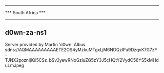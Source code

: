 ********************
*** South Africa ***
********************


## d0wn-za-ns1
Server provided by Martin 'd0wn' Albus
sdns://AQMAAAAAAAAAETE2OS4yMzkuMTgxLjM6NDQzIPu9DzqvK7G7zY-TJNX2poznIjiQi5CSz_bSv3yewRNoGzIuZG5zY3J5cHQtY2VydC56YS5kMHduLmJpeg

